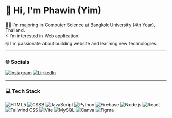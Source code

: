 # 👋 Hi, I'm Phawin (Yim)

🧑‍💻 I’m majoring in Computer Science at Bangkok University (4th Year), Thailand.  
⚡ I’m interested in Web application.  
🤓 I'm passionate about building website and learning new technologies.

---

### 🌐 Socials

[![Instagram](https://img.shields.io/badge/Instagram-E4405F?style=for-the-badge&logo=instagram&logoColor=white)]([https://instagram.com/your_instagram](https://www.instagram.com/phawin_ts/))
[![LinkedIn](https://img.shields.io/badge/LinkedIn-0077B5?style=for-the-badge&logo=linkedin&logoColor=white)]([https://linkedin.com/in/your_linkedin](http://www.linkedin.com/in/phawin-thongsen-7b4a2126a))

---

### 💻 Tech Stack

![HTML5](https://img.shields.io/badge/HTML5-E34F26?style=for-the-badge&logo=html5&logoColor=white)
![CSS3](https://img.shields.io/badge/CSS3-1572B6?style=for-the-badge&logo=css3&logoColor=white)
![JavaScript](https://img.shields.io/badge/JAVASCRIPT-F7DF1E?style=for-the-badge&logo=javascript&logoColor=black)
![Python](https://img.shields.io/badge/PYTHON-3776AB?style=for-the-badge&logo=python&logoColor=white)
![Firebase](https://img.shields.io/badge/FIREBASE-FFCA28?style=for-the-badge&logo=firebase&logoColor=black)
![Node.js](https://img.shields.io/badge/NODE.JS-339933?style=for-the-badge&logo=node.js&logoColor=white)
![React](https://img.shields.io/badge/REACT-61DAFB?style=for-the-badge&logo=react&logoColor=black)
![Tailwind CSS](https://img.shields.io/badge/TAILWINDCSS-06B6D4?style=for-the-badge&logo=tailwind-css&logoColor=white)
![Vite](https://img.shields.io/badge/VITE-646CFF?style=for-the-badge&logo=vite&logoColor=white)
![MySQL](https://img.shields.io/badge/MYSQL-4479A1?style=for-the-badge&logo=mysql&logoColor=white)
![Canva](https://img.shields.io/badge/CANVA-00C4CC?style=for-the-badge&logo=canva&logoColor=white)
![Figma](https://img.shields.io/badge/FIGMA-F24E1E?style=for-the-badge&logo=figma&logoColor=white)

